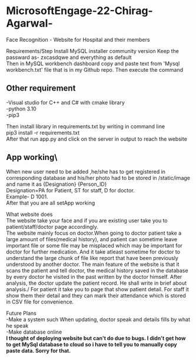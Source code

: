 # MicrosoftEngage-22-Chirag-Agarwal-
Face Recognition - Website for Hospital and their members

Requirements/Step
Install MySQL installer community version
Keep the passward as- zxcasdqwe and everything as default\
Then in MySQL  workbench dashboard copy and paste text from 'Mysql workbench.txt' file that is in my Github repo. Then execute the command 

## Other requirement
-Visual studio for C++ and C# with cmake library\
-python 3.10\
-pip3

Then install library in  requirements.txt by writing in command line\
pip3 install -r requirements.txt\
After that run app.py and click on the server in output to reach the website

## App working\
When new user need to be added ,he/she has to get registered in corresponding database and his/her photo had to be stored in /static/image and name it as {Designation} {Person_ID}\
Designation=PA for Patient, ST for staff, D for doctor.\
Example- D 1001.\
After that you are all setApp working

What website does\
The website take your face and if you are existing user take you to patient/staff/doctor page accordingly.\
The website mainly focus on doctor.When going to doctor patient take a large amount of files(medical history), and patient can sometime leave important file or some file may 
be misplaced which may be important for doctor for further medication. And it take atleast sometime for doctor to understand the large chunk of file like report that have been
 previously understood by another doctor. The main feature of the website is that it scans the patient and tell doctor, the medical history saved in the database by every doctor he visited in the past written by the doctor himself. After analysis, the doctor update the patient record. He shall write in brief about analysis./
For patient it take you to page that show patient detail. For staff it show them their detail and they can mark their attendance which is stored in CSV file for convenience.

Future Plans\
-Make a system such When updating, doctor speak and details fills by what he speak\
-Make database online\
**I thought of deploying website but can't do due to bugs. I didn't get how to get MySql database to cloud so i have to tell you to manually copy paste data. Sorry for that.**
